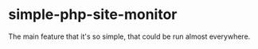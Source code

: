 simple-php-site-monitor
=======================

The main feature that it's so simple, that could be run almost everywhere.
